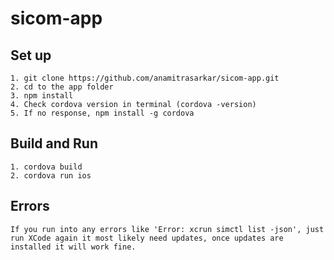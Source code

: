 # sicom-app

## Set up
```
1. git clone https://github.com/anamitrasarkar/sicom-app.git
2. cd to the app folder
3. npm install
4. Check cordova version in terminal (cordova -version)
5. If no response, npm install -g cordova
```

## Build and Run
```
1. cordova build
2. cordova run ios
```


## Errors
```
If you run into any errors like 'Error: xcrun simctl list -json', just run XCode again it most likely need updates, once updates are installed it will work fine.
